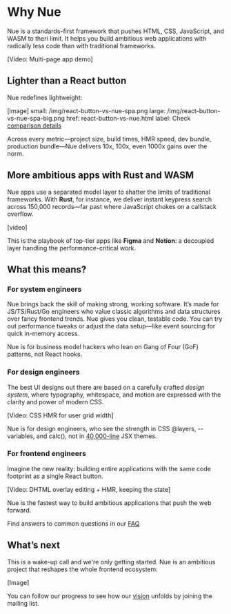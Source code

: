 
# Why Nue
Nue is a standards-first framework that pushes HTML, CSS, JavaScript, and WASM to theri limit. It helps you build ambitious web applications with radically less code than with traditional frameworks.

[Video: Multi-page app demo]


## Lighter than a React button
Nue redefines lightweight:

[image]
  small: /img/react-button-vs-nue-spa.png
  large: /img/react-button-vs-nue-spa-big.png
  href: react-button-vs-nue.html
  label: Check [comparison details](react-button-vs-nue.html)


Across every metric—project size, build times, HMR speed, dev bundle, production bundle—Nue delivers 10x, 100x, even 1000x gains over the norm.


## More ambitious apps with Rust and WASM
Nue apps use a separated model layer to shatter the limits of traditional frameworks. With **Rust**, for instance, we deliver instant keypress search across 150,000 records—far past where JavaScript chokes on a callstack overflow.

[video]

This is the playbook of top-tier apps like **Figma** and **Notion**: a decoupled layer handling the performance-critical work.


## What this means?

### For system engineers
Nue brings back the skill of making strong, working software. It’s made for JS/TS/Rust/Go engineers who value classic algorithms and data structures over fancy frontend trends. Nue gives you clean, testable code. You can try out performance tweaks or adjust the data setup—like event sourcing for quick in-memory access.

Nue is for business model hackers who lean on Gang of Four (GoF) patterns, not React hooks.


### For design engineers
The best UI designs out there are based on a carefully crafted _design system_, where typography, whitespace, and motion are expressed with the clarity and power of modern CSS.

[Video: CSS HMR for user grid width]

Nue is for design engineers, who see the strength in CSS @layers, --variables, and calc(), not in [40,000-line](//github.com/shadcn-ui/ui/tree/main/apps/www/registry/new-york/ui) JSX themes.


### For frontend engineers
Imagine the new reality: building entire applications with the same code footprint as a single React button.

[Video: DHTML overlay editing + HMR, keeping the state]

Nue is the fastest way to build ambitious applications that push the web forward.

Find answers to common questions in our [FAQ](faq.html)


## What’s next
This is a wake-up call and we're only getting started. Nue is an ambitious project that reshapes the whole frontend ecosystem:

[Image]

You can follow our progress to see how our [vision](/vision/) unfolds by joining the mailing list.

